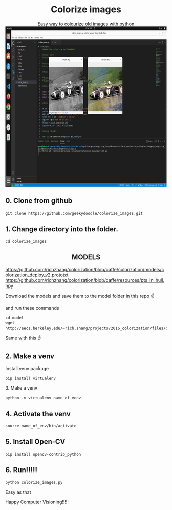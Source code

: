 <div align='center'><h1>Colorize images</h1></div>
<div align='center'>Easy way to colourize old images with python</div>

<div align="center"><img src="https://github.com/geekydoodle/colorize_images/blob/main/file/thumbnail.png" width="800" height="500"></div>

<h2>0. Clone from github</h2>

```
git clone https://github.com/geekydoodle/colorize_images.git
```

<h2>1. Change directory into the folder.</h2>

```
cd colorize_images
```
<div align='center'><h2>MODELS</h2></div>

https://github.com/richzhang/colorization/blob/caffe/colorization/models/colorization_deploy_v2.prototxt
https://github.com/richzhang/colorization/blob/caffe/resources/pts_in_hull.npy

<p>Download the models and save them to the model folder in this repo ☝️</p>

<p>and run these commands</p>

```
cd model
wget http://eecs.berkeley.edu/~rich.zhang/projects/2016_colorization/files/demo_v2/colorization_release_v2.caffemodel
```
<p>Same with this ☝️</p>

<h2>2. Make a venv</h2>

<p>Install venv package</p>
  
```
pip install virtualenv
```

<p>3. Make a venv</p>

```
python -m virtualenv name_of_venv
```

<h2>4. Activate the venv</h2>

```
source name_of_env/bin/activate
```

<h2>5. Install Open-CV</h2>

```
pip install opencv-contrib_python
```
<h2>6. Run!!!!!</h2>

```
python colorize_images.py
```

<p>Easy as that</p>

<p>Happy Computer Visioning!!!!!</p>

